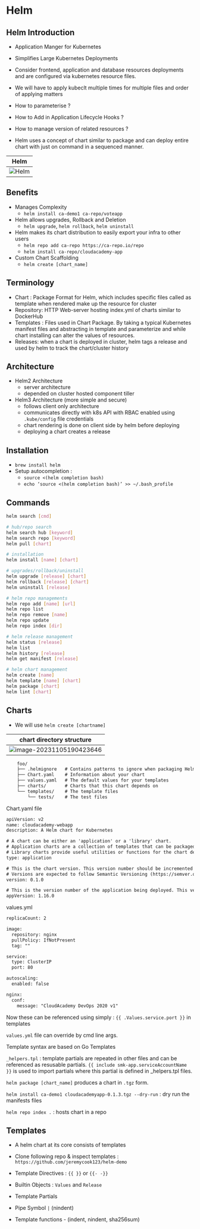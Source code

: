 # Helm

## Helm Introduction

- Application Manger for Kubernetes
- Simplifies Large Kubernetes Deployments
- Consider frontend, application and database resources deployments and are configured via kubernetes resource files.
- We will have to apply kubeclt multiple times for multiple files and order of applying matters
- How to parameterise ? 
- How to Add in Application Lifecycle Hooks ?
- How to manage version of related resources ?

- Helm uses a concept of chart similar to package and can deploy entire chart with just on command in a sequenced manner.

| Helm                                               |
| -------------------------------------------------- |
| ![Helm](./content.assets/HelmKubernetesDistro.png) |

## Benefits

- Manages Complexity
  - `helm install ca-demo1 ca-repo/voteapp`
- Helm allows upgrades, Rollback and Deletion
  - `helm upgrade`, `helm rollback`, `helm uninstall`
- Helm makes its chart distribution to easily export your infra to other users
  - `helm repo add ca-repo https://ca-repo.io/repo`
  - `helm install ca-repo/cloudacademy-app`
- Custom Chart Scaffolding
  - `helm create [chart_name]`

## Terminology

- Chart : Package Format for Helm, which includes specific files called as template when rendered make up the resource for cluster
- Repository: HTTP Web-server hosting index.yml of charts similar to DockerHub
- Templates : Files used in Chart Package. By taking a typical Kubernetes manifest files and abstracting in template and parameterize and while chart installing can alter the values of resources.
- Releases: when a chart is deployed in cluster, helm tags a release and used by helm to track the chart/cluster history

## Architecture

- Helm2 Architecture
  - server architecture
  - depended on cluster hosted component tiller
- Helm3 Architecture (more simple and secure)
  - follows client only architecture
  - communicates directly with k8s API with RBAC enabled using `.kube/config` file credentials
  - chart rendering is done on client side by helm before deploying
  - deploying a chart creates a release

## Installation

- `brew install helm`
- Setup autocompletion :
  - `source <(helm completion bash)`
  - `echo ‘source <(helm completion bash)’ >> ~/.bash_profile`

## Commands

````bash
helm search [cmd]

# hub/repo search
helm search hub [keyword]
helm search repo [keyword]
helm pull [chart]

# installation
helm install [name] [chart]

# upgrades/rollback/uninstall
helm upgrade [release] [chart]
helm rollback [release] [chart]
helm uninstall [release]

# helm repo managements
helm repo add [name] [url]
helm repo list
helm repo remove [name]
helm repo update
helm repo index [dir]

# helm release management
helm status [release]
helm list
helm history [release]
helm get manifest [release]

# helm chart management
helm create [name]
helm template [name] [chart]
helm package [chart]
helm lint [chart]
````

## Charts

- We will use `helm create [chartname]`

| chart directory structure                                    |
| ------------------------------------------------------------ |
| ![image-20231105190423646](./content.assets/image-20231105190423646.png) |

````txt
    foo/
    ├── .helmignore   # Contains patterns to ignore when packaging Helm charts.
    ├── Chart.yaml    # Information about your chart
    ├── values.yaml   # The default values for your templates
    ├── charts/       # Charts that this chart depends on
    └── templates/    # The template files
        └── tests/    # The test files
````

Chart.yaml file

````txt
apiVersion: v2
name: cloudacademy-webapp
description: A Helm chart for Kubernetes

# A chart can be either an 'application' or a 'library' chart.
# Application charts are a collection of templates that can be packaged into versioned archives to be deployed.
# Library charts provide useful utilities or functions for the chart developer. They're included as a dependency of application charts to inject those utilities and functions into the rendering pipeline. Library charts do not define any templates and therefore cannot be deployed.
type: application

# This is the chart version. This version number should be incremented each time you make changes to the chart and its templates, including the app version.
# Versions are expected to follow Semantic Versioning (https://semver.org/)
version: 0.1.0

# This is the version number of the application being deployed. This version number should be incremented each time you make changes to the application. Versions are not expected to follow Semantic Versioning. They should reflect the version the application is using.
appVersion: 1.16.0
````

values.yml

````txt
replicaCount: 2

image:
  repository: nginx
  pullPolicy: IfNotPresent
  tag: ""

service:
  type: ClusterIP
  port: 80

autoscaling:
  enabled: false

nginx:
  conf:
    message: "CloudAcademy DevOps 2020 v1"
````

Now these can be referenced using simply : `{{ .Values.service.port }}` in templates

`values.yml` file can override by cmd line args.

Template syntax are based on Go Templates

`_helpers.tpl` : template partials are repeated in other files and can be referenced as resusable partials. `{{ include smk-app.serviceAccountName }}` is used to import partials where this partial is defined in _helpers.tpl files.

`helm package [chart_name]` produces a chart in `.tgz` form.

`helm install ca-demo1 cloudacademyapp-0.1.3.tgz --dry-run` : dry run the manifests files

`helm repo index .` : hosts chart in a repo

## Templates

- A helm chart at its core consists of templates

- Clone following repo & inspect templates : `https://github.com/jeremycook123/helm-demo`
- Template Directives : `{{ }}` or `{{- -}}`
- Builtin Objects : `Values` and `Release`
- Template Partials
- Pipe Symbol `|` (nindent)
- Template functions - (indent, nindent, sha256sum)